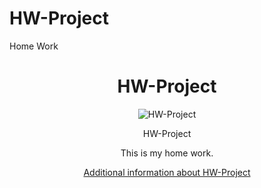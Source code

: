 # HW-Project
Home Work
<!DOCTYPE html>
<html>
<head>
<style>
    #main {text-align: center;}

    #img-div {margin: 20px 0;}
    
    #image {max-width: 100%; height: auto display: block; margin: 0 auto;}
</style>
<title>HW-Project</title>
</head>

<body>

<div id="main">
    <div id="title">
        <h1>HW-Project</h1>
    </div>

<div id="img-div">
        <img id="image" src="https://www.winmoreacademy.com/wp-content/uploads/2019/02/42.png" alt="HW-Project">
        <p id="img-caption">HW-Project</p>
</div>

<div id="tribute-info">
    <p>This is my home work.</p>
</div>

<a id="tribute-link" href="https://www.example.com" target="_blank">Additional information about HW-Project</a>
</div>

</body>
</html>
